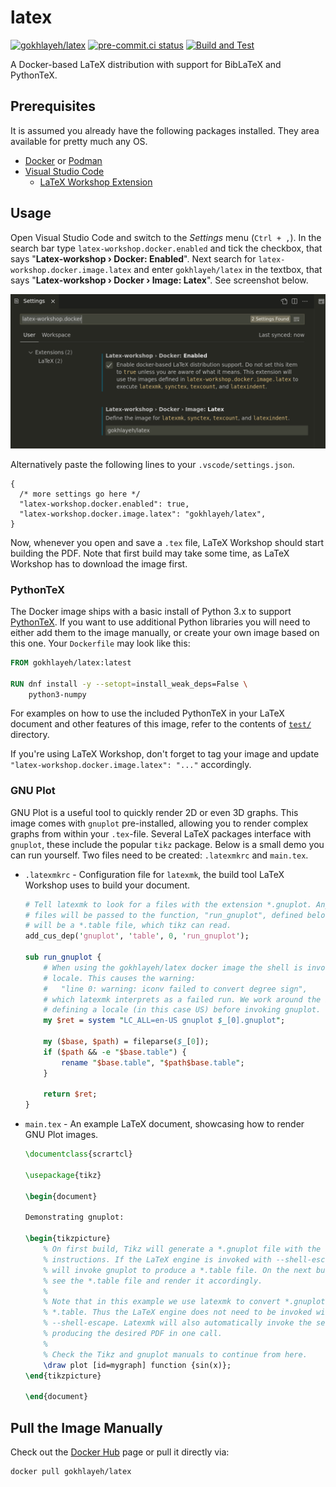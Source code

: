 # latex

[![gokhlayeh/latex](https://img.shields.io/badge/Docker%20Hub-gokhlayeh%2Flatex-blue)](https://hub.docker.com/r/gokhlayeh/latex)
[![pre-commit.ci status](https://results.pre-commit.ci/badge/github/ChiefGokhlayeh/latex/master.svg)](https://results.pre-commit.ci/latest/github/ChiefGokhlayeh/latex/master)
[![Build and Test](https://github.com/ChiefGokhlayeh/latex/actions/workflows/build-and-test.yml/badge.svg)](https://github.com/ChiefGokhlayeh/latex/actions/workflows/build-and-test.yml)

A Docker-based LaTeX distribution with support for BibLaTeX and PythonTeX.

## Prerequisites

It is assumed you already have the following packages installed. They area available for pretty much any OS.

- [Docker](https://docs.docker.com/engine/install/) or [Podman](https://podman.io/)
- [Visual Studio Code](https://code.visualstudio.com/)
  - [LaTeX Workshop Extension](https://marketplace.visualstudio.com/items?itemName=James-Yu.latex-workshop)

## Usage

Open Visual Studio Code and switch to the _Settings_ menu (`Ctrl + ,`). In the search bar type `latex-workshop.docker.enabled` and tick the checkbox, that says "**Latex-workshop › Docker: Enabled**". Next search for `latex-workshop.docker.image.latex` and enter `gokhlayeh/latex` in the textbox, that says "**Latex-workshop › Docker › Image: Latex**". See screenshot below.

![screenshot of settings menu](doc/images/settings.png)

Alternatively paste the following lines to your `.vscode/settings.json`.

```jsonc
{
  /* more settings go here */
  "latex-workshop.docker.enabled": true,
  "latex-workshop.docker.image.latex": "gokhlayeh/latex",
}
```

Now, whenever you open and save a `.tex` file, LaTeX Workshop should start building the PDF. Note that first build may take some time, as LaTeX Workshop has to download the image first.

### PythonTeX

The Docker image ships with a basic install of Python 3.x to support [PythonTeX](https://www.ctan.org/pkg/pythontex). If you want to use additional Python libraries you will need to either add them to the image manually, or create your own image based on this one. Your `Dockerfile` may look like this:

```Dockerfile
FROM gokhlayeh/latex:latest

RUN dnf install -y --setopt=install_weak_deps=False \
    python3-numpy
```

For examples on how to use the included PythonTeX in your LaTeX document and other features of this image, refer to the contents of [`test/`](test) directory.

If you're using LaTeX Workshop, don't forget to tag your image and update `"latex-workshop.docker.image.latex": "..."` accordingly.

### GNU Plot

GNU Plot is a useful tool to quickly render 2D or even 3D graphs. This image comes with `gnuplot` pre-installed, allowing you to render complex graphs from within your `.tex`-file. Several LaTeX packages interface with `gnuplot`, these include the popular `tikz` package. Below is a small demo you can run yourself. Two files need to be created: `.latexmkrc` and `main.tex`.

- `.latexmkrc` - Configuration file for `latexmk`, the build tool LaTeX Workshop uses to build your document.

  ```perl
  # Tell latexmk to look for a files with the extension *.gnuplot. Any matching
  # files will be passed to the function, "run_gnuplot", defined below. The output
  # will be a *.table file, which tikz can read.
  add_cus_dep('gnuplot', 'table', 0, 'run_gnuplot');

  sub run_gnuplot {
      # When using the gokhlayeh/latex docker image the shell is invoked without
      # locale. This causes the warning:
      #   "line 0: warning: iconv failed to convert degree sign",
      # which latexmk interprets as a failed run. We work around the issue by
      # defining a locale (in this case US) before invoking gnuplot.
      my $ret = system "LC_ALL=en-US gnuplot $_[0].gnuplot";

      my ($base, $path) = fileparse($_[0]);
      if ($path && -e "$base.table") {
          rename "$base.table", "$path$base.table";
      }

      return $ret;
  }
  ```

- `main.tex` - An example LaTeX document, showcasing how to render GNU Plot images.

  ```latex
  \documentclass{scrartcl}

  \usepackage{tikz}

  \begin{document}

  Demonstrating gnuplot:

  \begin{tikzpicture}
      % On first build, Tikz will generate a *.gnuplot file with the given
      % instructions. If the LaTeX engine is invoked with --shell-escape, Tikz
      % will invoke gnuplot to produce a *.table file. On the next build, it will
      % see the *.table file and render it accordingly.
      %
      % Note that in this example we use latexmk to convert *.gnuplot files to
      % *.table. Thus the LaTeX engine does not need to be invoked with
      % --shell-escape. Latexmk will also automatically invoke the second build,
      % producing the desired PDF in one call.
      %
      % Check the Tikz and gnuplot manuals to continue from here.
      \draw plot [id=mygraph] function {sin(x)};
  \end{tikzpicture}

  \end{document}
  ```

## Pull the Image Manually

Check out the [Docker Hub](https://hub.docker.com/r/gokhlayeh/latex) page or pull it directly via:

```sh
docker pull gokhlayeh/latex
```

